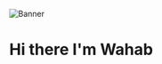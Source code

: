 ![Banner](https://i.giphy.com/media/v1.Y2lkPTc5MGI3NjExNHJmOTI0bHM4enkybW0yb3RsaG82bnNneXZ2anA3MDZjamtsanRtMiZlcD12MV9pbnRlcm5hbF9naWZfYnlfaWQmY3Q9Zw/f3iwJFOVOwuy7K6FFw/giphy.gif)
# Hi there I'm Wahab
